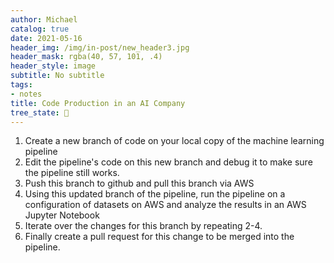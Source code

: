 ```yaml
---
author: Michael
catalog: true
date: 2021-05-16
header_img: /img/in-post/new_header3.jpg
header_mask: rgba(40, 57, 101, .4)
header_style: image
subtitle: No subtitle
tags:
- notes
title: Code Production in an AI Company
tree_state: 🌱
---
```


1. Create a new branch of code on your local copy of the machine learning pipeline
2. Edit the pipeline's code on this new branch and debug it to make sure the pipeline still works.
3. Push this branch to github and pull this branch via AWS
4. Using this updated branch of the pipeline, run the pipeline on a configuration of datasets on AWS and analyze the results in an AWS Jupyter Notebook
5. Iterate over the changes for this branch by repeating 2-4.
6. Finally create a pull request for this change to be merged into the pipeline.